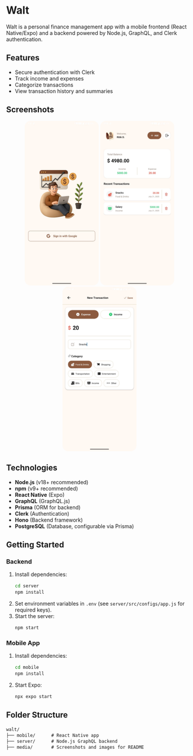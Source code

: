 # Walt

Walt is a personal finance management app with a mobile frontend (React Native/Expo) and a backend powered by Node.js, GraphQL, and Clerk authentication.

## Features

- Secure authentication with Clerk
- Track income and expenses
- Categorize transactions
- View transaction history and summaries

## Screenshots

<div align="center">
  <img src="media/auth.jpeg" alt="Home" width="200" style="border-radius:16px;"/>
  <img src="media/home.jpeg" alt="Transactions" width="200" style="border-radius:16px;"/>
  <img src="media/create.jpeg" alt="Create Transaction" width="200" style="border-radius:16px;"/>
</div>

## Technologies

- **Node.js** (v18+ recommended)
- **npm** (v9+ recommended)
- **React Native** (Expo)
- **GraphQL** (GraphQL.js)
- **Prisma** (ORM for backend)
- **Clerk** (Authentication)
- **Hono** (Backend framework)
- **PostgreSQL** (Database, configurable via Prisma)

## Getting Started

### Backend

1. Install dependencies:
   ```bash
   cd server
   npm install
   ```
2. Set environment variables in `.env` (see `server/src/configs/app.js` for required keys).
3. Start the server:
   ```bash
   npm start
   ```

### Mobile App

1. Install dependencies:
   ```bash
   cd mobile
   npm install
   ```
2. Start Expo:
   ```bash
   npx expo start
   ```

## Folder Structure

```
walt/
├── mobile/      # React Native app
├── server/      # Node.js GraphQL backend
├── media/       # Screenshots and images for README
```